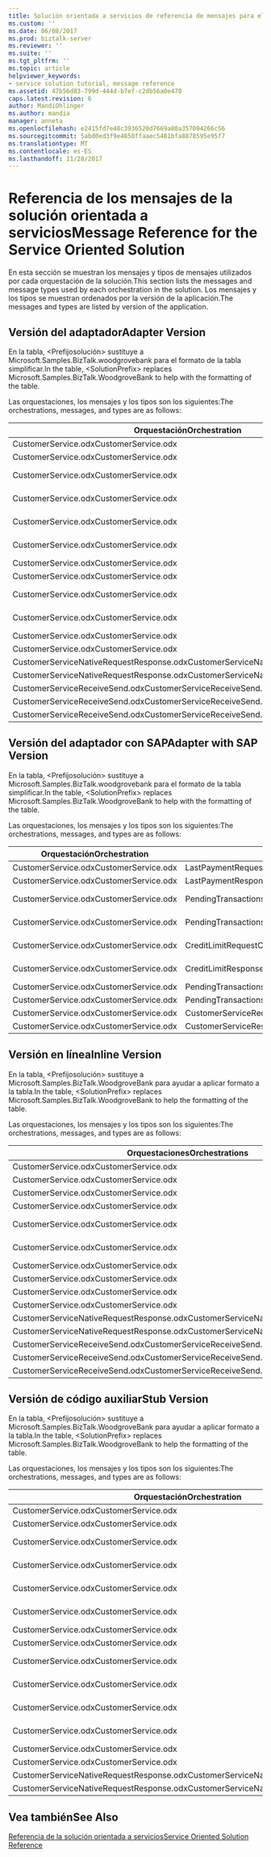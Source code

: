 ```yaml
---
title: Solución orientada a servicios de referencia de mensajes para el servicio | Documentos de Microsoft
ms.custom: ''
ms.date: 06/08/2017
ms.prod: biztalk-server
ms.reviewer: ''
ms.suite: ''
ms.tgt_pltfrm: ''
ms.topic: article
helpviewer_keywords:
- service solution tutorial, message reference
ms.assetid: 47b56d83-799d-444d-b7ef-c2db56a0e470
caps.latest.revision: 6
author: MandiOhlinger
ms.author: mandia
manager: anneta
ms.openlocfilehash: e2415fd7e48c3936520d7669a80a357094266c56
ms.sourcegitcommit: 5abd0ed3f9e4858ffaaec5481bfa8878595e95f7
ms.translationtype: MT
ms.contentlocale: es-ES
ms.lasthandoff: 11/28/2017
---
```

# <a name="message-reference-for-the-service-oriented-solution"></a><span data-ttu-id="dc6b0-102">Referencia de los mensajes de la solución orientada a servicios</span><span class="sxs-lookup"><span data-stu-id="dc6b0-102">Message Reference for the Service Oriented Solution</span></span>
<span data-ttu-id="dc6b0-103">En esta sección se muestran los mensajes y tipos de mensajes utilizados por cada orquestación de la solución.</span><span class="sxs-lookup"><span data-stu-id="dc6b0-103">This section lists the messages and message types used by each orchestration in the solution.</span></span> <span data-ttu-id="dc6b0-104">Los mensajes y los tipos se muestran ordenados por la versión de la aplicación.</span><span class="sxs-lookup"><span data-stu-id="dc6b0-104">The messages and types are listed by version of the application.</span></span>  
  
## <a name="adapter-version"></a><span data-ttu-id="dc6b0-105">Versión del adaptador</span><span class="sxs-lookup"><span data-stu-id="dc6b0-105">Adapter Version</span></span>  
 <span data-ttu-id="dc6b0-106">En la tabla, \<Prefijosolución\> sustituye a Microsoft.Samples.BizTalk.woodgrovebank para el formato de la tabla simplificar.</span><span class="sxs-lookup"><span data-stu-id="dc6b0-106">In the table, \<SolutionPrefix\> replaces Microsoft.Samples.BizTalk.WoodgroveBank to help with the formatting of the table.</span></span>  
  
 <span data-ttu-id="dc6b0-107">Las orquestaciones, los mensajes y los tipos son los siguientes:</span><span class="sxs-lookup"><span data-stu-id="dc6b0-107">The orchestrations, messages, and types are as follows:</span></span>  
  
|<span data-ttu-id="dc6b0-108">Orquestación</span><span class="sxs-lookup"><span data-stu-id="dc6b0-108">Orchestration</span></span>|<span data-ttu-id="dc6b0-109">de mensaje</span><span class="sxs-lookup"><span data-stu-id="dc6b0-109">Message</span></span>|<span data-ttu-id="dc6b0-110">Tipo de mensaje</span><span class="sxs-lookup"><span data-stu-id="dc6b0-110">Message Type</span></span>|  
|-------------------|-------------|------------------|  
|<span data-ttu-id="dc6b0-111">CustomerService.odx</span><span class="sxs-lookup"><span data-stu-id="dc6b0-111">CustomerService.odx</span></span>|<span data-ttu-id="dc6b0-112">LastPaymentRequest</span><span class="sxs-lookup"><span data-stu-id="dc6b0-112">LastPaymentRequest</span></span>|<span data-ttu-id="dc6b0-113">\<Prefijosolución\>. Schemas.LastPaymentRequest</span><span class="sxs-lookup"><span data-stu-id="dc6b0-113">\<SolutionPrefix\>.Schemas.LastPaymentRequest</span></span>|  
|<span data-ttu-id="dc6b0-114">CustomerService.odx</span><span class="sxs-lookup"><span data-stu-id="dc6b0-114">CustomerService.odx</span></span>|<span data-ttu-id="dc6b0-115">LastPaymentResponse</span><span class="sxs-lookup"><span data-stu-id="dc6b0-115">LastPaymentResponse</span></span>|<span data-ttu-id="dc6b0-116">\<Prefijosolución\>. Schemas.LastPaymentResponse</span><span class="sxs-lookup"><span data-stu-id="dc6b0-116">\<SolutionPrefix\>.Schemas.LastPaymentResponse</span></span>|  
|<span data-ttu-id="dc6b0-117">CustomerService.odx</span><span class="sxs-lookup"><span data-stu-id="dc6b0-117">CustomerService.odx</span></span>|<span data-ttu-id="dc6b0-118">PendingTransactionsWSRequest</span><span class="sxs-lookup"><span data-stu-id="dc6b0-118">PendingTransactionsWSRequest</span></span>|<span data-ttu-id="dc6b0-119">\<Prefijosolución\>. Orchestrations.Adapter.PendTransWS.PendingTransactionsWebService_. GetPendingTransactions_request</span><span class="sxs-lookup"><span data-stu-id="dc6b0-119">\<SolutionPrefix\>.Orchestrations.Adapter.PendTransWS.PendingTransactionsWebService_.GetPendingTransactions_request</span></span>|  
|<span data-ttu-id="dc6b0-120">CustomerService.odx</span><span class="sxs-lookup"><span data-stu-id="dc6b0-120">CustomerService.odx</span></span>|<span data-ttu-id="dc6b0-121">PendingTransactionsWSResponse</span><span class="sxs-lookup"><span data-stu-id="dc6b0-121">PendingTransactionsWSResponse</span></span>|<span data-ttu-id="dc6b0-122">\<Prefijosolución\>. Orchestrations.Adapter.PendTransWS.PendingTransactionsWebService_. GetPendingTransactions_response</span><span class="sxs-lookup"><span data-stu-id="dc6b0-122">\<SolutionPrefix\>.Orchestrations.Adapter.PendTransWS.PendingTransactionsWebService_.GetPendingTransactions_response</span></span>|  
|<span data-ttu-id="dc6b0-123">CustomerService.odx</span><span class="sxs-lookup"><span data-stu-id="dc6b0-123">CustomerService.odx</span></span>|<span data-ttu-id="dc6b0-124">CreditLimitRequest</span><span class="sxs-lookup"><span data-stu-id="dc6b0-124">CreditLimitRequest</span></span>|<span data-ttu-id="dc6b0-125">\<Prefijosolución\>. Schemas.BAPI_BANKACCT_GET_DETAIL. BAPI_BANKACCT_GET_DETAIL_Request</span><span class="sxs-lookup"><span data-stu-id="dc6b0-125">\<SolutionPrefix\>.Schemas.BAPI_BANKACCT_GET_DETAIL.BAPI_BANKACCT_GET_DETAIL_Request</span></span>|  
|<span data-ttu-id="dc6b0-126">CustomerService.odx</span><span class="sxs-lookup"><span data-stu-id="dc6b0-126">CustomerService.odx</span></span>|<span data-ttu-id="dc6b0-127">CreditLimitResponse</span><span class="sxs-lookup"><span data-stu-id="dc6b0-127">CreditLimitResponse</span></span>|<span data-ttu-id="dc6b0-128">\<Prefijosolución\>. Schemas.BAPI_BANKACCT_GET_DETAIL. BAPI_BANKACCT_GET_DETAIL_Response</span><span class="sxs-lookup"><span data-stu-id="dc6b0-128">\<SolutionPrefix\>.Schemas.BAPI_BANKACCT_GET_DETAIL.BAPI_BANKACCT_GET_DETAIL_Response</span></span>|  
|<span data-ttu-id="dc6b0-129">CustomerService.odx</span><span class="sxs-lookup"><span data-stu-id="dc6b0-129">CustomerService.odx</span></span>|<span data-ttu-id="dc6b0-130">PendingTransactionsRequest</span><span class="sxs-lookup"><span data-stu-id="dc6b0-130">PendingTransactionsRequest</span></span>|<span data-ttu-id="dc6b0-131">\<Prefijosolución\>. Schemas.PendingTransactionsRequest</span><span class="sxs-lookup"><span data-stu-id="dc6b0-131">\<SolutionPrefix\>.Schemas.PendingTransactionsRequest</span></span>|  
|<span data-ttu-id="dc6b0-132">CustomerService.odx</span><span class="sxs-lookup"><span data-stu-id="dc6b0-132">CustomerService.odx</span></span>|<span data-ttu-id="dc6b0-133">PendingTransactionsResponse</span><span class="sxs-lookup"><span data-stu-id="dc6b0-133">PendingTransactionsResponse</span></span>|<span data-ttu-id="dc6b0-134">\<Prefijosolución\>. Schemas.PendingTransactionsResponse</span><span class="sxs-lookup"><span data-stu-id="dc6b0-134">\<SolutionPrefix\>.Schemas.PendingTransactionsResponse</span></span>|  
|<span data-ttu-id="dc6b0-135">CustomerService.odx</span><span class="sxs-lookup"><span data-stu-id="dc6b0-135">CustomerService.odx</span></span>|<span data-ttu-id="dc6b0-136">StubSAPWebServiceRequest</span><span class="sxs-lookup"><span data-stu-id="dc6b0-136">StubSAPWebServiceRequest</span></span>|<span data-ttu-id="dc6b0-137">\<Prefijosolución\>. Orchestrations.Adapter.StubSAPWS.StubSAPWS_. GetAccountDetails_request</span><span class="sxs-lookup"><span data-stu-id="dc6b0-137">\<SolutionPrefix\>.Orchestrations.Adapter.StubSAPWS.StubSAPWS_.GetAccountDetails_request</span></span>|  
|<span data-ttu-id="dc6b0-138">CustomerService.odx</span><span class="sxs-lookup"><span data-stu-id="dc6b0-138">CustomerService.odx</span></span>|<span data-ttu-id="dc6b0-139">StubSAPWebServiceResponse</span><span class="sxs-lookup"><span data-stu-id="dc6b0-139">StubSAPWebServiceResponse</span></span>|<span data-ttu-id="dc6b0-140">\<Prefijosolución\>. Orchestrations.Adapter.StubSAPWS.StubSAPWS_. GetAccountDetails_response</span><span class="sxs-lookup"><span data-stu-id="dc6b0-140">\<SolutionPrefix\>.Orchestrations.Adapter.StubSAPWS.StubSAPWS_.GetAccountDetails_response</span></span>|  
|<span data-ttu-id="dc6b0-141">CustomerService.odx</span><span class="sxs-lookup"><span data-stu-id="dc6b0-141">CustomerService.odx</span></span>|<span data-ttu-id="dc6b0-142">CustomerServiceRequest</span><span class="sxs-lookup"><span data-stu-id="dc6b0-142">CustomerServiceRequest</span></span>|<span data-ttu-id="dc6b0-143">\<Prefijosolución\>. Schemas.CustomerServiceRequest</span><span class="sxs-lookup"><span data-stu-id="dc6b0-143">\<SolutionPrefix\>.Schemas.CustomerServiceRequest</span></span>|  
|<span data-ttu-id="dc6b0-144">CustomerService.odx</span><span class="sxs-lookup"><span data-stu-id="dc6b0-144">CustomerService.odx</span></span>|<span data-ttu-id="dc6b0-145">CustomerServiceResponse</span><span class="sxs-lookup"><span data-stu-id="dc6b0-145">CustomerServiceResponse</span></span>|<span data-ttu-id="dc6b0-146">\<Prefijosolución\>. Schemas.CustomerServiceResponse</span><span class="sxs-lookup"><span data-stu-id="dc6b0-146">\<SolutionPrefix\>.Schemas.CustomerServiceResponse</span></span>|  
|<span data-ttu-id="dc6b0-147">CustomerServiceNativeRequestResponse.odx</span><span class="sxs-lookup"><span data-stu-id="dc6b0-147">CustomerServiceNativeRequestResponse.odx</span></span>|<span data-ttu-id="dc6b0-148">CustomerServiceRequest</span><span class="sxs-lookup"><span data-stu-id="dc6b0-148">CustomerServiceRequest</span></span>|<span data-ttu-id="dc6b0-149">\<Prefijosolución\>. Schemas.CustomerServiceRequest</span><span class="sxs-lookup"><span data-stu-id="dc6b0-149">\<SolutionPrefix\>.Schemas.CustomerServiceRequest</span></span>|  
|<span data-ttu-id="dc6b0-150">CustomerServiceNativeRequestResponse.odx</span><span class="sxs-lookup"><span data-stu-id="dc6b0-150">CustomerServiceNativeRequestResponse.odx</span></span>|<span data-ttu-id="dc6b0-151">CustomerServiceResponse</span><span class="sxs-lookup"><span data-stu-id="dc6b0-151">CustomerServiceResponse</span></span>|<span data-ttu-id="dc6b0-152">\<Prefijosolución\>. Schemas.CustomerServiceResponse</span><span class="sxs-lookup"><span data-stu-id="dc6b0-152">\<SolutionPrefix\>.Schemas.CustomerServiceResponse</span></span>|  
|<span data-ttu-id="dc6b0-153">CustomerServiceReceiveSend.odx</span><span class="sxs-lookup"><span data-stu-id="dc6b0-153">CustomerServiceReceiveSend.odx</span></span>|<span data-ttu-id="dc6b0-154">CustomerServiceResponse2</span><span class="sxs-lookup"><span data-stu-id="dc6b0-154">CustomerServiceResponse2</span></span>|<span data-ttu-id="dc6b0-155">\<Prefijosolución\>. Schemas.CustomerServiceResponse</span><span class="sxs-lookup"><span data-stu-id="dc6b0-155">\<SolutionPrefix\>.Schemas.CustomerServiceResponse</span></span>|  
|<span data-ttu-id="dc6b0-156">CustomerServiceReceiveSend.odx</span><span class="sxs-lookup"><span data-stu-id="dc6b0-156">CustomerServiceReceiveSend.odx</span></span>|<span data-ttu-id="dc6b0-157">CustomerServiceResponse</span><span class="sxs-lookup"><span data-stu-id="dc6b0-157">CustomerServiceResponse</span></span>|<span data-ttu-id="dc6b0-158">\<Prefijosolución\>. Schemas.CustomerServiceResponse</span><span class="sxs-lookup"><span data-stu-id="dc6b0-158">\<SolutionPrefix\>.Schemas.CustomerServiceResponse</span></span>|  
|<span data-ttu-id="dc6b0-159">CustomerServiceReceiveSend.odx</span><span class="sxs-lookup"><span data-stu-id="dc6b0-159">CustomerServiceReceiveSend.odx</span></span>|<span data-ttu-id="dc6b0-160">CustomerServiceRequest</span><span class="sxs-lookup"><span data-stu-id="dc6b0-160">CustomerServiceRequest</span></span>|<span data-ttu-id="dc6b0-161">\<Prefijosolución\>. Schemas.CustomerServiceRequest</span><span class="sxs-lookup"><span data-stu-id="dc6b0-161">\<SolutionPrefix\>.Schemas.CustomerServiceRequest</span></span>|  
  
## <a name="adapter-with-sap-version"></a><span data-ttu-id="dc6b0-162">Versión del adaptador con SAP</span><span class="sxs-lookup"><span data-stu-id="dc6b0-162">Adapter with SAP Version</span></span>  
 <span data-ttu-id="dc6b0-163">En la tabla, \<Prefijosolución\> sustituye a Microsoft.Samples.BizTalk.woodgrovebank para el formato de la tabla simplificar.</span><span class="sxs-lookup"><span data-stu-id="dc6b0-163">In the table, \<SolutionPrefix\> replaces Microsoft.Samples.BizTalk.WoodgroveBank to help with the formatting of the table.</span></span>  
  
 <span data-ttu-id="dc6b0-164">Las orquestaciones, los mensajes y los tipos son los siguientes:</span><span class="sxs-lookup"><span data-stu-id="dc6b0-164">The orchestrations, messages, and types are as follows:</span></span>  
  
|<span data-ttu-id="dc6b0-165">Orquestación</span><span class="sxs-lookup"><span data-stu-id="dc6b0-165">Orchestration</span></span>|<span data-ttu-id="dc6b0-166">de mensaje</span><span class="sxs-lookup"><span data-stu-id="dc6b0-166">Message</span></span>|<span data-ttu-id="dc6b0-167">Tipo de mensaje</span><span class="sxs-lookup"><span data-stu-id="dc6b0-167">Message Type</span></span>|  
|-------------------|-------------|------------------|  
|<span data-ttu-id="dc6b0-168">CustomerService.odx</span><span class="sxs-lookup"><span data-stu-id="dc6b0-168">CustomerService.odx</span></span>|<span data-ttu-id="dc6b0-169">LastPaymentRequest</span><span class="sxs-lookup"><span data-stu-id="dc6b0-169">LastPaymentRequest</span></span>|<span data-ttu-id="dc6b0-170">\<Prefijosolución\>. Schemas.LastPaymentRequest</span><span class="sxs-lookup"><span data-stu-id="dc6b0-170">\<SolutionPrefix\>.Schemas.LastPaymentRequest</span></span>|  
|<span data-ttu-id="dc6b0-171">CustomerService.odx</span><span class="sxs-lookup"><span data-stu-id="dc6b0-171">CustomerService.odx</span></span>|<span data-ttu-id="dc6b0-172">LastPaymentResponse</span><span class="sxs-lookup"><span data-stu-id="dc6b0-172">LastPaymentResponse</span></span>|<span data-ttu-id="dc6b0-173">\<Prefijosolución\>. Schemas.LastPaymentResponse</span><span class="sxs-lookup"><span data-stu-id="dc6b0-173">\<SolutionPrefix\>.Schemas.LastPaymentResponse</span></span>|  
|<span data-ttu-id="dc6b0-174">CustomerService.odx</span><span class="sxs-lookup"><span data-stu-id="dc6b0-174">CustomerService.odx</span></span>|<span data-ttu-id="dc6b0-175">PendingTransactionsWSRequest</span><span class="sxs-lookup"><span data-stu-id="dc6b0-175">PendingTransactionsWSRequest</span></span>|<span data-ttu-id="dc6b0-176">\<Prefijosolución\>. Orchestrations.Adapter.PendTransWS.PendingTransactionsWebService_. GetPendingTransactions_request</span><span class="sxs-lookup"><span data-stu-id="dc6b0-176">\<SolutionPrefix\>.Orchestrations.Adapter.PendTransWS.PendingTransactionsWebService_.GetPendingTransactions_request</span></span>|  
|<span data-ttu-id="dc6b0-177">CustomerService.odx</span><span class="sxs-lookup"><span data-stu-id="dc6b0-177">CustomerService.odx</span></span>|<span data-ttu-id="dc6b0-178">PendingTransactionsWSResponse</span><span class="sxs-lookup"><span data-stu-id="dc6b0-178">PendingTransactionsWSResponse</span></span>|<span data-ttu-id="dc6b0-179">\<Prefijosolución\>. Orchestrations.Adapter.PendTransWS.PendingTransactionsWebService_. GetPendingTransactions_response</span><span class="sxs-lookup"><span data-stu-id="dc6b0-179">\<SolutionPrefix\>.Orchestrations.Adapter.PendTransWS.PendingTransactionsWebService_.GetPendingTransactions_response</span></span>|  
|<span data-ttu-id="dc6b0-180">CustomerService.odx</span><span class="sxs-lookup"><span data-stu-id="dc6b0-180">CustomerService.odx</span></span>|<span data-ttu-id="dc6b0-181">CreditLimitRequest</span><span class="sxs-lookup"><span data-stu-id="dc6b0-181">CreditLimitRequest</span></span>|<span data-ttu-id="dc6b0-182">\<Prefijosolución\>. Schemas.BAPI_BANKACCT_GET_DETAIL. BAPI_BANKACCT_GET_DETAIL_Request</span><span class="sxs-lookup"><span data-stu-id="dc6b0-182">\<SolutionPrefix\>.Schemas.BAPI_BANKACCT_GET_DETAIL.BAPI_BANKACCT_GET_DETAIL_Request</span></span>|  
|<span data-ttu-id="dc6b0-183">CustomerService.odx</span><span class="sxs-lookup"><span data-stu-id="dc6b0-183">CustomerService.odx</span></span>|<span data-ttu-id="dc6b0-184">CreditLimitResponse</span><span class="sxs-lookup"><span data-stu-id="dc6b0-184">CreditLimitResponse</span></span>|<span data-ttu-id="dc6b0-185">\<Prefijosolución\>. Schemas.BAPI_BANKACCT_GET_DETAIL. BAPI_BANKACCT_GET_DETAIL_Response</span><span class="sxs-lookup"><span data-stu-id="dc6b0-185">\<SolutionPrefix\>.Schemas.BAPI_BANKACCT_GET_DETAIL.BAPI_BANKACCT_GET_DETAIL_Response</span></span>|  
|<span data-ttu-id="dc6b0-186">CustomerService.odx</span><span class="sxs-lookup"><span data-stu-id="dc6b0-186">CustomerService.odx</span></span>|<span data-ttu-id="dc6b0-187">PendingTransactionsRequest</span><span class="sxs-lookup"><span data-stu-id="dc6b0-187">PendingTransactionsRequest</span></span>|<span data-ttu-id="dc6b0-188">\<Prefijosolución\>. Schemas.PendingTransactionsRequest</span><span class="sxs-lookup"><span data-stu-id="dc6b0-188">\<SolutionPrefix\>.Schemas.PendingTransactionsRequest</span></span>|  
|<span data-ttu-id="dc6b0-189">CustomerService.odx</span><span class="sxs-lookup"><span data-stu-id="dc6b0-189">CustomerService.odx</span></span>|<span data-ttu-id="dc6b0-190">PendingTransactionsResponse</span><span class="sxs-lookup"><span data-stu-id="dc6b0-190">PendingTransactionsResponse</span></span>|<span data-ttu-id="dc6b0-191">\<Prefijosolución\>. Schemas.PendingTransactionsResponse</span><span class="sxs-lookup"><span data-stu-id="dc6b0-191">\<SolutionPrefix\>.Schemas.PendingTransactionsResponse</span></span>|  
|<span data-ttu-id="dc6b0-192">CustomerService.odx</span><span class="sxs-lookup"><span data-stu-id="dc6b0-192">CustomerService.odx</span></span>|<span data-ttu-id="dc6b0-193">CustomerServiceRequest</span><span class="sxs-lookup"><span data-stu-id="dc6b0-193">CustomerServiceRequest</span></span>|<span data-ttu-id="dc6b0-194">\<Prefijosolución\>. Schemas.CustomerServiceRequest</span><span class="sxs-lookup"><span data-stu-id="dc6b0-194">\<SolutionPrefix\>.Schemas.CustomerServiceRequest</span></span>|  
|<span data-ttu-id="dc6b0-195">CustomerService.odx</span><span class="sxs-lookup"><span data-stu-id="dc6b0-195">CustomerService.odx</span></span>|<span data-ttu-id="dc6b0-196">CustomerServiceResponse</span><span class="sxs-lookup"><span data-stu-id="dc6b0-196">CustomerServiceResponse</span></span>|<span data-ttu-id="dc6b0-197">\<Prefijosolución\>. Schemas.CustomerServiceResponse</span><span class="sxs-lookup"><span data-stu-id="dc6b0-197">\<SolutionPrefix\>.Schemas.CustomerServiceResponse</span></span>|  
  
## <a name="inline-version"></a><span data-ttu-id="dc6b0-198">Versión en línea</span><span class="sxs-lookup"><span data-stu-id="dc6b0-198">Inline Version</span></span>  
 <span data-ttu-id="dc6b0-199">En la tabla, \<Prefijosolución\> sustituye a Microsoft.Samples.BizTalk.WoodgroveBank para ayudar a aplicar formato a la tabla.</span><span class="sxs-lookup"><span data-stu-id="dc6b0-199">In the table, \<SolutionPrefix\> replaces Microsoft.Samples.BizTalk.WoodgroveBank to help the formatting of the table.</span></span>  
  
 <span data-ttu-id="dc6b0-200">Las orquestaciones, los mensajes y los tipos son los siguientes:</span><span class="sxs-lookup"><span data-stu-id="dc6b0-200">The orchestrations, messages, and types are as follows:</span></span>  
  
|<span data-ttu-id="dc6b0-201">Orquestaciones</span><span class="sxs-lookup"><span data-stu-id="dc6b0-201">Orchestrations</span></span>|<span data-ttu-id="dc6b0-202">de mensaje</span><span class="sxs-lookup"><span data-stu-id="dc6b0-202">Message</span></span>|<span data-ttu-id="dc6b0-203">Tipo de mensaje</span><span class="sxs-lookup"><span data-stu-id="dc6b0-203">Message Type</span></span>|  
|--------------------|-------------|------------------|  
|<span data-ttu-id="dc6b0-204">CustomerService.odx</span><span class="sxs-lookup"><span data-stu-id="dc6b0-204">CustomerService.odx</span></span>|<span data-ttu-id="dc6b0-205">LastPaymentRequest</span><span class="sxs-lookup"><span data-stu-id="dc6b0-205">LastPaymentRequest</span></span>|<span data-ttu-id="dc6b0-206">\<Prefijosolución\>. Schemas.LastPaymentRequest</span><span class="sxs-lookup"><span data-stu-id="dc6b0-206">\<SolutionPrefix\>.Schemas.LastPaymentRequest</span></span>|  
|<span data-ttu-id="dc6b0-207">CustomerService.odx</span><span class="sxs-lookup"><span data-stu-id="dc6b0-207">CustomerService.odx</span></span>|<span data-ttu-id="dc6b0-208">LastPaymentResponse</span><span class="sxs-lookup"><span data-stu-id="dc6b0-208">LastPaymentResponse</span></span>|<span data-ttu-id="dc6b0-209">\<Prefijosolución\>. Schemas.LastPaymentResponse</span><span class="sxs-lookup"><span data-stu-id="dc6b0-209">\<SolutionPrefix\>.Schemas.LastPaymentResponse</span></span>|  
|<span data-ttu-id="dc6b0-210">CustomerService.odx</span><span class="sxs-lookup"><span data-stu-id="dc6b0-210">CustomerService.odx</span></span>|<span data-ttu-id="dc6b0-211">PendingTransactionsWSRequest</span><span class="sxs-lookup"><span data-stu-id="dc6b0-211">PendingTransactionsWSRequest</span></span>|<span data-ttu-id="dc6b0-212">\<Prefijosolución\>. Schemas.PendingTransactionsRequest</span><span class="sxs-lookup"><span data-stu-id="dc6b0-212">\<SolutionPrefix\>.Schemas.PendingTransactionsRequest</span></span>|  
|<span data-ttu-id="dc6b0-213">CustomerService.odx</span><span class="sxs-lookup"><span data-stu-id="dc6b0-213">CustomerService.odx</span></span>|<span data-ttu-id="dc6b0-214">PendingTransactionsWSResponse</span><span class="sxs-lookup"><span data-stu-id="dc6b0-214">PendingTransactionsWSResponse</span></span>|<span data-ttu-id="dc6b0-215">\<Prefijosolución\>. Schemas.PendingTransactionsResponse</span><span class="sxs-lookup"><span data-stu-id="dc6b0-215">\<SolutionPrefix\>.Schemas.PendingTransactionsResponse</span></span>|  
|<span data-ttu-id="dc6b0-216">CustomerService.odx</span><span class="sxs-lookup"><span data-stu-id="dc6b0-216">CustomerService.odx</span></span>|<span data-ttu-id="dc6b0-217">CreditLimitRequest</span><span class="sxs-lookup"><span data-stu-id="dc6b0-217">CreditLimitRequest</span></span>|<span data-ttu-id="dc6b0-218">\<Prefijosolución\>. Schemas.BAPI_BANKACCT_GET_DETAIL. BAPI_BANKACCT_GET_DETAIL_Request</span><span class="sxs-lookup"><span data-stu-id="dc6b0-218">\<SolutionPrefix\>.Schemas.BAPI_BANKACCT_GET_DETAIL.BAPI_BANKACCT_GET_DETAIL_Request</span></span>|  
|<span data-ttu-id="dc6b0-219">CustomerService.odx</span><span class="sxs-lookup"><span data-stu-id="dc6b0-219">CustomerService.odx</span></span>|<span data-ttu-id="dc6b0-220">CreditLimitResponse</span><span class="sxs-lookup"><span data-stu-id="dc6b0-220">CreditLimitResponse</span></span>|<span data-ttu-id="dc6b0-221">\<Prefijosolución\>. Schemas.BAPI_BANKACCT_GET_DETAIL. BAPI_BANKACCT_GET_DETAIL_Response</span><span class="sxs-lookup"><span data-stu-id="dc6b0-221">\<SolutionPrefix\>.Schemas.BAPI_BANKACCT_GET_DETAIL.BAPI_BANKACCT_GET_DETAIL_Response</span></span>|  
|<span data-ttu-id="dc6b0-222">CustomerService.odx</span><span class="sxs-lookup"><span data-stu-id="dc6b0-222">CustomerService.odx</span></span>|<span data-ttu-id="dc6b0-223">LastPaymentRequestAfterSendPipeline</span><span class="sxs-lookup"><span data-stu-id="dc6b0-223">LastPaymentRequestAfterSendPipeline</span></span>|<span data-ttu-id="dc6b0-224">System.Xml.XmlDocument</span><span class="sxs-lookup"><span data-stu-id="dc6b0-224">System.Xml.XmlDocument</span></span>|  
|<span data-ttu-id="dc6b0-225">CustomerService.odx</span><span class="sxs-lookup"><span data-stu-id="dc6b0-225">CustomerService.odx</span></span>|<span data-ttu-id="dc6b0-226">LastPaymentResponseBeforeReceivePipeline</span><span class="sxs-lookup"><span data-stu-id="dc6b0-226">LastPaymentResponseBeforeReceivePipeline</span></span>|<span data-ttu-id="dc6b0-227">System.Xml.XmlDocument</span><span class="sxs-lookup"><span data-stu-id="dc6b0-227">System.Xml.XmlDocument</span></span>|  
|<span data-ttu-id="dc6b0-228">CustomerService.odx</span><span class="sxs-lookup"><span data-stu-id="dc6b0-228">CustomerService.odx</span></span>|<span data-ttu-id="dc6b0-229">CustomerServiceRequest</span><span class="sxs-lookup"><span data-stu-id="dc6b0-229">CustomerServiceRequest</span></span>|<span data-ttu-id="dc6b0-230">\<Prefijosolución\>. Schemas.CustomerServiceRequest</span><span class="sxs-lookup"><span data-stu-id="dc6b0-230">\<SolutionPrefix\>.Schemas.CustomerServiceRequest</span></span>|  
|<span data-ttu-id="dc6b0-231">CustomerService.odx</span><span class="sxs-lookup"><span data-stu-id="dc6b0-231">CustomerService.odx</span></span>|<span data-ttu-id="dc6b0-232">CustomerServiceResponse</span><span class="sxs-lookup"><span data-stu-id="dc6b0-232">CustomerServiceResponse</span></span>|<span data-ttu-id="dc6b0-233">\<Prefijosolución\>. Schemas.CustomerServiceResponse</span><span class="sxs-lookup"><span data-stu-id="dc6b0-233">\<SolutionPrefix\>.Schemas.CustomerServiceResponse</span></span>|  
|<span data-ttu-id="dc6b0-234">CustomerServiceNativeRequestResponse.odx</span><span class="sxs-lookup"><span data-stu-id="dc6b0-234">CustomerServiceNativeRequestResponse.odx</span></span>|<span data-ttu-id="dc6b0-235">CustomerServiceRequest</span><span class="sxs-lookup"><span data-stu-id="dc6b0-235">CustomerServiceRequest</span></span>|<span data-ttu-id="dc6b0-236">\<Prefijosolución\>. Schemas.CustomerServiceRequest</span><span class="sxs-lookup"><span data-stu-id="dc6b0-236">\<SolutionPrefix\>.Schemas.CustomerServiceRequest</span></span>|  
|<span data-ttu-id="dc6b0-237">CustomerServiceNativeRequestResponse.odx</span><span class="sxs-lookup"><span data-stu-id="dc6b0-237">CustomerServiceNativeRequestResponse.odx</span></span>|<span data-ttu-id="dc6b0-238">CustomerServiceResponse</span><span class="sxs-lookup"><span data-stu-id="dc6b0-238">CustomerServiceResponse</span></span>|<span data-ttu-id="dc6b0-239">\<Prefijosolución\>. Schemas.CustomerServiceResponse</span><span class="sxs-lookup"><span data-stu-id="dc6b0-239">\<SolutionPrefix\>.Schemas.CustomerServiceResponse</span></span>|  
|<span data-ttu-id="dc6b0-240">CustomerServiceReceiveSend.odx</span><span class="sxs-lookup"><span data-stu-id="dc6b0-240">CustomerServiceReceiveSend.odx</span></span>|<span data-ttu-id="dc6b0-241">CustomerServiceResponse2</span><span class="sxs-lookup"><span data-stu-id="dc6b0-241">CustomerServiceResponse2</span></span>|<span data-ttu-id="dc6b0-242">\<Prefijosolución\>. Schemas.CustomerServiceResponse</span><span class="sxs-lookup"><span data-stu-id="dc6b0-242">\<SolutionPrefix\>.Schemas.CustomerServiceResponse</span></span>|  
|<span data-ttu-id="dc6b0-243">CustomerServiceReceiveSend.odx</span><span class="sxs-lookup"><span data-stu-id="dc6b0-243">CustomerServiceReceiveSend.odx</span></span>|<span data-ttu-id="dc6b0-244">CustomerServiceResponse</span><span class="sxs-lookup"><span data-stu-id="dc6b0-244">CustomerServiceResponse</span></span>|<span data-ttu-id="dc6b0-245">\<Prefijosolución\>. Schemas.CustomerServiceResponse</span><span class="sxs-lookup"><span data-stu-id="dc6b0-245">\<SolutionPrefix\>.Schemas.CustomerServiceResponse</span></span>|  
|<span data-ttu-id="dc6b0-246">CustomerServiceReceiveSend.odx</span><span class="sxs-lookup"><span data-stu-id="dc6b0-246">CustomerServiceReceiveSend.odx</span></span>|<span data-ttu-id="dc6b0-247">CustomerServiceRequest</span><span class="sxs-lookup"><span data-stu-id="dc6b0-247">CustomerServiceRequest</span></span>|<span data-ttu-id="dc6b0-248">\<Prefijosolución\>. Schemas.CustomerServiceRequest</span><span class="sxs-lookup"><span data-stu-id="dc6b0-248">\<SolutionPrefix\>.Schemas.CustomerServiceRequest</span></span>|  
  
## <a name="stub-version"></a><span data-ttu-id="dc6b0-249">Versión de código auxiliar</span><span class="sxs-lookup"><span data-stu-id="dc6b0-249">Stub Version</span></span>  
 <span data-ttu-id="dc6b0-250">En la tabla, \<Prefijosolución\> sustituye a Microsoft.Samples.BizTalk.WoodgroveBank para ayudar a aplicar formato a la tabla.</span><span class="sxs-lookup"><span data-stu-id="dc6b0-250">In the table, \<SolutionPrefix\> replaces Microsoft.Samples.BizTalk.WoodgroveBank to help the formatting of the table.</span></span>  
  
 <span data-ttu-id="dc6b0-251">Las orquestaciones, los mensajes y los tipos son los siguientes:</span><span class="sxs-lookup"><span data-stu-id="dc6b0-251">The orchestrations, messages, and types are as follows:</span></span>  
  
|<span data-ttu-id="dc6b0-252">Orquestación</span><span class="sxs-lookup"><span data-stu-id="dc6b0-252">Orchestration</span></span>|<span data-ttu-id="dc6b0-253">de mensaje</span><span class="sxs-lookup"><span data-stu-id="dc6b0-253">Message</span></span>|<span data-ttu-id="dc6b0-254">Tipo de mensaje</span><span class="sxs-lookup"><span data-stu-id="dc6b0-254">Message Type</span></span>|  
|-------------------|-------------|------------------|  
|<span data-ttu-id="dc6b0-255">CustomerService.odx</span><span class="sxs-lookup"><span data-stu-id="dc6b0-255">CustomerService.odx</span></span>|<span data-ttu-id="dc6b0-256">LastPaymentRequest</span><span class="sxs-lookup"><span data-stu-id="dc6b0-256">LastPaymentRequest</span></span>|<span data-ttu-id="dc6b0-257">\<Prefijosolución\>. Schemas.LastPaymentRequest</span><span class="sxs-lookup"><span data-stu-id="dc6b0-257">\<SolutionPrefix\>.Schemas.LastPaymentRequest</span></span>|  
|<span data-ttu-id="dc6b0-258">CustomerService.odx</span><span class="sxs-lookup"><span data-stu-id="dc6b0-258">CustomerService.odx</span></span>|<span data-ttu-id="dc6b0-259">LastPaymentResponse</span><span class="sxs-lookup"><span data-stu-id="dc6b0-259">LastPaymentResponse</span></span>|<span data-ttu-id="dc6b0-260">\<Prefijosolución\>. Schemas.LastPaymentResponse</span><span class="sxs-lookup"><span data-stu-id="dc6b0-260">\<SolutionPrefix\>.Schemas.LastPaymentResponse</span></span>|  
|<span data-ttu-id="dc6b0-261">CustomerService.odx</span><span class="sxs-lookup"><span data-stu-id="dc6b0-261">CustomerService.odx</span></span>|<span data-ttu-id="dc6b0-262">PendingTransactionsWSRequest</span><span class="sxs-lookup"><span data-stu-id="dc6b0-262">PendingTransactionsWSRequest</span></span>|<span data-ttu-id="dc6b0-263">\<Prefijosolución\>. Orchestrations.Stubbed.StubPendTransWS.StubPendingTransactionsWebService_. GetPendingTransactions_request</span><span class="sxs-lookup"><span data-stu-id="dc6b0-263">\<SolutionPrefix\>.Orchestrations.Stubbed.StubPendTransWS.StubPendingTransactionsWebService_.GetPendingTransactions_request</span></span>|  
|<span data-ttu-id="dc6b0-264">CustomerService.odx</span><span class="sxs-lookup"><span data-stu-id="dc6b0-264">CustomerService.odx</span></span>|<span data-ttu-id="dc6b0-265">PendingTransactionsWSResponse</span><span class="sxs-lookup"><span data-stu-id="dc6b0-265">PendingTransactionsWSResponse</span></span>|<span data-ttu-id="dc6b0-266">\<Prefijosolución\>. Orchestrations.Stubbed.StubPendTransWS.StubPendingTransactionsWebService_. GetPendingTransactions_response</span><span class="sxs-lookup"><span data-stu-id="dc6b0-266">\<SolutionPrefix\>.Orchestrations.Stubbed.StubPendTransWS.StubPendingTransactionsWebService_.GetPendingTransactions_response</span></span>|  
|<span data-ttu-id="dc6b0-267">CustomerService.odx</span><span class="sxs-lookup"><span data-stu-id="dc6b0-267">CustomerService.odx</span></span>|<span data-ttu-id="dc6b0-268">CreditLimitRequest</span><span class="sxs-lookup"><span data-stu-id="dc6b0-268">CreditLimitRequest</span></span>|<span data-ttu-id="dc6b0-269">\<Prefijosolución\>. Schemas.BAPI_BANKACCT_GET_DETAIL. BAPI_BANKACCT_GET_DETAIL_Request</span><span class="sxs-lookup"><span data-stu-id="dc6b0-269">\<SolutionPrefix\>.Schemas.BAPI_BANKACCT_GET_DETAIL.BAPI_BANKACCT_GET_DETAIL_Request</span></span>|  
|<span data-ttu-id="dc6b0-270">CustomerService.odx</span><span class="sxs-lookup"><span data-stu-id="dc6b0-270">CustomerService.odx</span></span>|<span data-ttu-id="dc6b0-271">CreditLimitResponse</span><span class="sxs-lookup"><span data-stu-id="dc6b0-271">CreditLimitResponse</span></span>|<span data-ttu-id="dc6b0-272">\<Prefijosolución\>. Schemas.BAPI_BANKACCT_GET_DETAIL. BAPI_BANKACCT_GET_DETAIL_Response</span><span class="sxs-lookup"><span data-stu-id="dc6b0-272">\<SolutionPrefix\>.Schemas.BAPI_BANKACCT_GET_DETAIL.BAPI_BANKACCT_GET_DETAIL_Response</span></span>|  
|<span data-ttu-id="dc6b0-273">CustomerService.odx</span><span class="sxs-lookup"><span data-stu-id="dc6b0-273">CustomerService.odx</span></span>|<span data-ttu-id="dc6b0-274">PendingTransactionsRequest</span><span class="sxs-lookup"><span data-stu-id="dc6b0-274">PendingTransactionsRequest</span></span>|<span data-ttu-id="dc6b0-275">\<Prefijosolución\>. Schemas.PendingTransactionsRequest</span><span class="sxs-lookup"><span data-stu-id="dc6b0-275">\<SolutionPrefix\>.Schemas.PendingTransactionsRequest</span></span>|  
|<span data-ttu-id="dc6b0-276">CustomerService.odx</span><span class="sxs-lookup"><span data-stu-id="dc6b0-276">CustomerService.odx</span></span>|<span data-ttu-id="dc6b0-277">PendingTransactionsResponse</span><span class="sxs-lookup"><span data-stu-id="dc6b0-277">PendingTransactionsResponse</span></span>|<span data-ttu-id="dc6b0-278">\<Prefijosolución\>. Schemas.PendingTransactionsResponse</span><span class="sxs-lookup"><span data-stu-id="dc6b0-278">\<SolutionPrefix\>.Schemas.PendingTransactionsResponse</span></span>|  
|<span data-ttu-id="dc6b0-279">CustomerService.odx</span><span class="sxs-lookup"><span data-stu-id="dc6b0-279">CustomerService.odx</span></span>|<span data-ttu-id="dc6b0-280">PaymentTrackerWSRequest</span><span class="sxs-lookup"><span data-stu-id="dc6b0-280">PaymentTrackerWSRequest</span></span>|<span data-ttu-id="dc6b0-281">\<Prefijosolución\>. Orchestrations.Stubbed.StubPmntTrckWS.StubPaymentTrackerWebService_. GetLastPayments_request</span><span class="sxs-lookup"><span data-stu-id="dc6b0-281">\<SolutionPrefix\>.Orchestrations.Stubbed.StubPmntTrckWS.StubPaymentTrackerWebService_.GetLastPayments_request</span></span>|  
|<span data-ttu-id="dc6b0-282">CustomerService.odx</span><span class="sxs-lookup"><span data-stu-id="dc6b0-282">CustomerService.odx</span></span>|<span data-ttu-id="dc6b0-283">PaymentTrackerWSResponse</span><span class="sxs-lookup"><span data-stu-id="dc6b0-283">PaymentTrackerWSResponse</span></span>|<span data-ttu-id="dc6b0-284">\<Prefijosolución\>. Orchestrations.Stubbed.StubPmntTrckWS.StubPaymentTrackerWebService_. GetLastPayments_response</span><span class="sxs-lookup"><span data-stu-id="dc6b0-284">\<SolutionPrefix\>.Orchestrations.Stubbed.StubPmntTrckWS.StubPaymentTrackerWebService_.GetLastPayments_response</span></span>|  
|<span data-ttu-id="dc6b0-285">CustomerService.odx</span><span class="sxs-lookup"><span data-stu-id="dc6b0-285">CustomerService.odx</span></span>|<span data-ttu-id="dc6b0-286">StubSAPWSRequest</span><span class="sxs-lookup"><span data-stu-id="dc6b0-286">StubSAPWSRequest</span></span>|<span data-ttu-id="dc6b0-287">\<Prefijosolución\>. Orchestrations.Stubbed.StubSAPWS.StubSAPWS_. GetAccountDetails_request</span><span class="sxs-lookup"><span data-stu-id="dc6b0-287">\<SolutionPrefix\>.Orchestrations.Stubbed.StubSAPWS.StubSAPWS_.GetAccountDetails_request</span></span>|  
|<span data-ttu-id="dc6b0-288">CustomerService.odx</span><span class="sxs-lookup"><span data-stu-id="dc6b0-288">CustomerService.odx</span></span>|<span data-ttu-id="dc6b0-289">StubSAPWSResponse</span><span class="sxs-lookup"><span data-stu-id="dc6b0-289">StubSAPWSResponse</span></span>|<span data-ttu-id="dc6b0-290">\<Prefijosolución\>. Orchestrations.Stubbed.StubSAPWS.StubSAPWS_. GetAccountDetails_response</span><span class="sxs-lookup"><span data-stu-id="dc6b0-290">\<SolutionPrefix\>.Orchestrations.Stubbed.StubSAPWS.StubSAPWS_.GetAccountDetails_response</span></span>|  
|<span data-ttu-id="dc6b0-291">CustomerService.odx</span><span class="sxs-lookup"><span data-stu-id="dc6b0-291">CustomerService.odx</span></span>|<span data-ttu-id="dc6b0-292">CustomerServiceRequest</span><span class="sxs-lookup"><span data-stu-id="dc6b0-292">CustomerServiceRequest</span></span>|<span data-ttu-id="dc6b0-293">\<Prefijosolución\>. Schemas.CustomerServiceRequest</span><span class="sxs-lookup"><span data-stu-id="dc6b0-293">\<SolutionPrefix\>.Schemas.CustomerServiceRequest</span></span>|  
|<span data-ttu-id="dc6b0-294">CustomerService.odx</span><span class="sxs-lookup"><span data-stu-id="dc6b0-294">CustomerService.odx</span></span>|<span data-ttu-id="dc6b0-295">CustomerServiceResponse</span><span class="sxs-lookup"><span data-stu-id="dc6b0-295">CustomerServiceResponse</span></span>|<span data-ttu-id="dc6b0-296">\<Prefijosolución\>. Schemas.CustomerServiceResponse</span><span class="sxs-lookup"><span data-stu-id="dc6b0-296">\<SolutionPrefix\>.Schemas.CustomerServiceResponse</span></span>|  
|<span data-ttu-id="dc6b0-297">CustomerServiceNativeRequestResponse.odx</span><span class="sxs-lookup"><span data-stu-id="dc6b0-297">CustomerServiceNativeRequestResponse.odx</span></span>|<span data-ttu-id="dc6b0-298">CustomerServiceRequest</span><span class="sxs-lookup"><span data-stu-id="dc6b0-298">CustomerServiceRequest</span></span>|<span data-ttu-id="dc6b0-299">\<Prefijosolución\>. Schemas.CustomerServiceRequest</span><span class="sxs-lookup"><span data-stu-id="dc6b0-299">\<SolutionPrefix\>.Schemas.CustomerServiceRequest</span></span>|  
|<span data-ttu-id="dc6b0-300">CustomerServiceNativeRequestResponse.odx</span><span class="sxs-lookup"><span data-stu-id="dc6b0-300">CustomerServiceNativeRequestResponse.odx</span></span>|<span data-ttu-id="dc6b0-301">CustomerServiceResponse</span><span class="sxs-lookup"><span data-stu-id="dc6b0-301">CustomerServiceResponse</span></span>|<span data-ttu-id="dc6b0-302">\<Prefijosolución\>. Schemas.CustomerServiceResponse</span><span class="sxs-lookup"><span data-stu-id="dc6b0-302">\<SolutionPrefix\>.Schemas.CustomerServiceResponse</span></span>|  
  
## <a name="see-also"></a><span data-ttu-id="dc6b0-303">Vea también</span><span class="sxs-lookup"><span data-stu-id="dc6b0-303">See Also</span></span>  
 [<span data-ttu-id="dc6b0-304">Referencia de la solución orientada a servicios</span><span class="sxs-lookup"><span data-stu-id="dc6b0-304">Service Oriented Solution Reference</span></span>](../core/service-oriented-solution-reference.md)